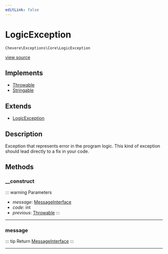 ```yaml
---
editLink: false
---
```


# LogicException

`Chevere\Exceptions\Core\LogicException`

[view source](https://github.com/chevere/chevere/blob/main/src/Chevere/Exceptions/Core/LogicException.php)

## Implements

- [Throwable](https://www.php.net/manual/class.throwable)
- [Stringable](https://www.php.net/manual/class.stringable)

## Extends

- [LogicException](https://www.php.net/manual/class.logicexception)

## Description

Exception that represents error in the program logic. This kind of exception should lead directly to a fix in your code.

## Methods

### __construct

::: warning Parameters
- *message*: [MessageInterface](../../Interfaces/Message/MessageInterface.md)
- *code*: int
- *previous*: [Throwable](https://www.php.net/manual/class.throwable)
:::

---

### message

::: tip Return
[MessageInterface](../../Interfaces/Message/MessageInterface.md)
:::

---
